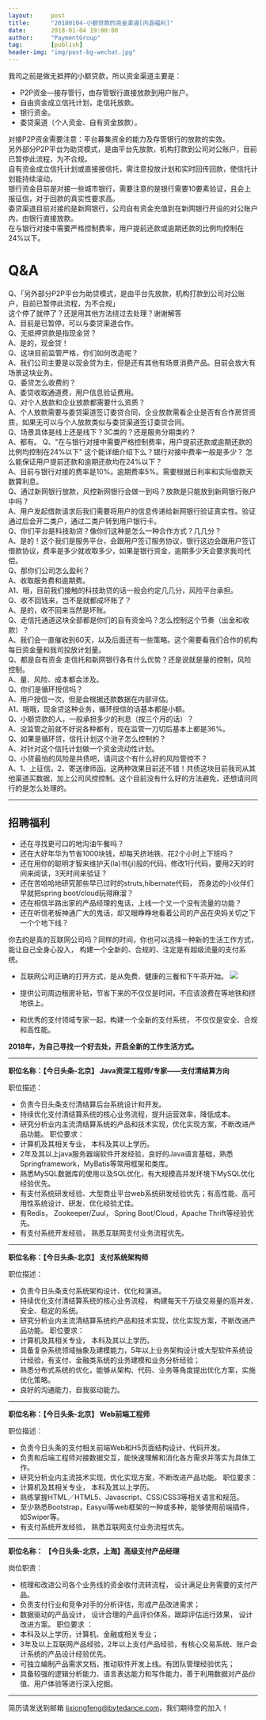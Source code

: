 ```yaml
---                           
layout:     post                                                
title:      "20180104-小额贷款的资金渠道[内涵福利]"                                                                               
date:       2018-01-04 19:00:00                                                                               
author:     "PaymentGroup"                                          
tag:		[publish]                                    
header-img: "img/post-bg-wechat.jpg"                                         
---
```


我司之前是做无抵押的小额贷款，所以资金渠道主要是：  
- P2P资金—接存管行，由存管银行直接放款到用户账户。  
- 自由资金成立信托计划，走信托放款。  
- 银行资金。  
- 委贷渠道（个人资金、自有资金放款）。   

对接P2P资金需要注意：平台募集资金的能力及存管银行的放款的实效。  
另外部分P2P平台为助贷模式，是由平台先放款，机构打款到公司对公账户，目前已暂停此流程，为不合规。  
自有资金成立信托计划或直接接信托，需注意投放计划和实时回传回款，使信托计划能持续滚动。  
银行资金目前是对接一些城市银行，需要注意的是银行需要10要素验证，且会上报征信，对于回款的真实性要求高。  
委贷渠道目前对接的是新网银行，公司自有资金充值到在新网银行开设的对公账户内，由银行直接放款。  
在与银行对接中需要严格控制费率，用户提前还款或逾期还款的比例均控制在24%以下。  

# Q&A
Q、「另外部分P2P平台为助贷模式，是由平台先放款，机构打款到公司对公账户，目前已暂停此流程，为不合规」  
这个停了就停了？还是用其他方法绕过去处理？谢谢解答   
A、目前是已暂停，可以与委贷渠道合作。   
Q、无抵押贷款是指现金贷？   
A、是的，现金贷！   
Q、这块目前监管严格，你们如何改造呢？   
A、我们公司主要是以现金贷为主，但是还有其他有场景消费产品。目前会放大有场景这块业务。   
Q、委贷怎么收费的？   
A、委贷收取通道费，用户信息验证费用。   
Q、对个人放款和企业放款都需要什么资质？   
A、个人放款需要与委贷渠道签订委贷合同，企业放款需看企业是否有合作房贷资质，如果无可以与个人放款类似与委贷渠道签订委贷合同。   
Q、场景具体是线上还是线下？3C类的？还是服务分期类的？   
A、都有。
Q、"在与银行对接中需要严格控制费率，用户提前还款或逾期还款的比例均控制在24%以下" 这个能详细介绍下么？银行对接中费率一般是多少？ 怎么能保证用户提前还款和逾期还款均在24%以下？   
A、目前与银行对接的费率是10%。逾期费率5%。需要根据日利率和实际借款天数算利息。   
Q、通过新网银行放款，风控新网银行会做一到吗？放款是只能放到新网银行账户中吗？   
A、用户发起借款请求后我们需要将用户的信息传递给新网银行验证真实性。验证通过后会开二类户，通过二类户转到用户银行卡。   
Q、你们平台是科技助贷？像你们这种是怎么一种合作方式？几几分？   
A、是的！这个我们是服务平台，会跟用户签订服务协议，银行这边会跟用户签订借款协议，费率是多少就收取多少，如果是银行资金，逾期多少天会要求我司代偿。   
Q、那你们公司怎么盈利？   
A、收取服务费和逾期费。   
A1、哦，目前我们接触的科技助贷的话一般会约定几几分，风险平台承担。   
Q、收不回钱来，岂不是就都成坏账了？   
A、是的，收不回来当然是坏账。   
Q、走信托通道这块全部都是你们的自有资金吗？怎么控制这个节奏（出金和收款）？   
A、我们会一直催收到60天，以及后面还有一些策略。这个需要看我们合作的机构每日资金量和我司投放计划量。   
Q、都是自有资金 走信托和新网银行各有什么优势？还是说就是量的控制，风险控制。   
A、量、风险、成本都会涉及。   
Q、你们是循环授信吗？   
A、用户授信一次，但是会根据还款数据在内部评估。   
A1、哦哦，现金贷这种业务，循环授信的话基本都是小额。   
Q、小额贷款的人，一般承担多少的利息（按三个月的话）？   
A、没监管之前就不好说各种都有，现在监管一刀切后基本上都是36%。   
Q、如果是循环贷，信托计划这个池子怎么控制的？   
A、对针对这个信托计划做一个资金流动性计划。   
Q、小贷最怕的风险是共债吧，请问这个有什么好的风险管控不？   
A、1、上征信。2、寄送律师函。这两种效果目前还不错！共债这块目前我司从其他渠道买数据，加上公司风控控制。这个目前没有什么好的方法避免，还想请问同行的是怎么处理的。   

---   

## 招聘福利

- 还在寻找更可口的地沟油午餐吗？
- 还在大好年华为节省1000块钱，却每天挤地铁、花2个小时上下班吗？
- 还在用你的聪明才智来维护天(la)书(ji)般的代码，修改1行代码，要用2天的时间来阅读，3天时间来验证？ 
- 还在苦哈哈地研究那些早已过时的struts,hibernate代码， 而身边的小伙伴们早就把spring boot/cloud玩得麻溜？  
- 还在相信半路出家的产品经理的鬼话，上线一个又一个没有流量的功能？  
- 还在听信老板神通广大的鬼话，却又眼睁睁地看着公司的产品在央妈关切之下一个个地下线？   

你去的是真的互联网公司吗？同样的时间，你也可以选择一种新的生活工作方式，能让自己全身心投入， 构建一个全新的、合规的、注定是有超级流量的支付系统。

- 互联网公司正确的打开方式，是从免费、健康的三餐和下午茶开始。 
![](http://static.cocolian.org/img/toutiao/foods.png)
- 提供公司周边租房补贴，节省下来的不仅仅是时间，不应该浪费在等地铁和挤地铁上。 

- 和优秀的支付领域专家一起，构建一个全新的支付系统， 不仅仅是安全、合规和高性能。 

**2018年，为自己寻找一个好去处，开启全新的工作生活方式。**

---

**职位名称：【今日头条-北京】 Java资深工程师/专家——支付清结算方向**  

职位描述： 
- 负责今日头条支付清结算后台系统设计和开发。 
- 持续优化支付清结算系统的核心业务流程，提升运营效率，降低成本。 
- 研究分析业内主流清结算系统的产品和技术实现，优化实现方案，不断改进产品功能。 
职位要求： 
- 计算机及其相关专业， 本科及其以上学历。
- 2年及其以上java服务器端软件开发经验，良好的Java语言基础，熟悉Springframework，MyBatis等常用框架和类库。 
- 熟悉MySQL数据库的使用以及SQL优化，有大规模高并发环境下MySQL优化经验优先。 
- 有支付系统研发经验、大型商业平台web系统研发经验优先；有高性能、高可用性系统设计、研发、优化经验尤佳。
- 有Redis， Zookeeper/Zuul， Spring Boot/Cloud，Apache Thrift等经验优先。 
- 有支付系统开发经验， 熟悉互联网支付业务流程优先。 

---

**职位名称：【今日头条-北京】 支付系统架构师**  

职位描述： 
- 负责今日头条支付系统架构设计、优化和演进。
- 持续优化支付清结算系统的核心业务流程， 构建每天千万级交易量的高并发、安全、稳定的系统。 
- 研究分析业内主流清结算系统的产品和技术实现，优化实现方案，不断改进产品功能。 
职位要求： 
- 计算机及其相关专业， 本科及其以上学历。
- 具备复杂系统领域抽象及建模能力，5年以上业务架构设计或大型软件系统设计经验，有支付、金融类系统的业务建模和业务分析经验； 
- 熟悉分布式系统的优化，能够从架构、代码、业务等角度提出优化方案，实施优化策略。 
- 良好的沟通能力，自我驱动能力。  

---  

**职位名称：【今日头条-北京】 Web前端工程师**  

职位描述： 
- 负责今日头条的支付相关前端Web和H5页面结构设计、代码开发。  
- 负责和后端工程师对接数据交互，能快速理解和消化各方需求并落实为具体工作。 
- 研究分析业内主流技术实现，优化实现方案，不断改进产品功能。 
职位要求： 
- 计算机及其相关专业， 本科及其以上学历。
- 熟练掌握HTML／HTML5、Javascript、CSS/CSS3等相关语言和规范。
- 至少熟悉Bootstrap，Easyui等web框架的一种或多种，能够使用前端插件，如Swiper等。 
- 有支付系统开发经验， 熟悉互联网支付业务流程优先。 

---   

**职位名称： 【今日头条-北京，上海】高级支付产品经理**  

岗位职责：
- 梳理和改进公司各个业务线的资金收付流转流程， 设计满足业务需要的支付产品。
- 负责支付行业和竞争对手的分析评估，形成产品改进需求；
- 数据驱动的产品设计， 设计合理的产品评价体系，跟踪评估运行效果， 设计改进方案。
职位要求 ：
- 本科及以上学历，计算机、金融或相关专业； 
- 3年及以上互联网产品经验，2年以上支付产品经验，有核心交易系统、账户会计系统的产品设计经验优先。
- 可独立编制产品需求文档，推动软件开发上线。有团队管理经验优先； 
- 具备较强的逻辑分析能力、语言表达能力和写作能力，善于利用数据对产品价值、用户体验等进行深入挖掘。

---   
简历请发送到邮箱 lixiongfeng@bytedance.com，我们期待您的加入！
 